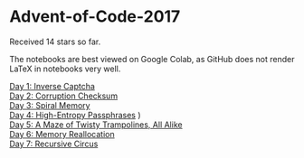 # Advent-of-Code-2017

Received 14 stars so far.
 
The notebooks are best viewed on Google Colab, as GitHub does not render LaTeX in notebooks very well.

[Day 1: Inverse Captcha](https://github.com/mustafa-hotaki/Advent-of-Code-2017/blob/main/Day1/Day1.ipynb) \
[Day 2: Corruption Checksum](https://github.com/mustafa-hotaki/Advent-of-Code-2017/blob/main/Day2/Day2.ipynb) \
[Day 3: Spiral Memory](https://github.com/mustafa-hotaki/Advent-of-Code-2017/blob/main/Day3/Day3.ipynb) \
[Day 4: High-Entropy Passphrases](https://github.com/mustafa-hotaki/Advent-of-Code-2017/blob/main/Day4/Day4.ipynb) ) \
[Day 5: A Maze of Twisty Trampolines, All Alike](https://github.com/mustafa-hotaki/Advent-of-Code-2017/blob/main/Day5/Day5.ipynb)\
[Day 6: Memory Reallocation](https://github.com/mustafa-hotaki/Advent-of-Code-2017/blob/main/Day6/Day6.ipynb) \
[Day 7: Recursive Circus](https://github.com/mustafa-hotaki/Advent-of-Code-2017/blob/main/Day7/Day7.ipynb)

